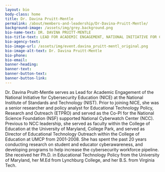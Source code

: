```yaml
---
layout: bio
body-class: home
title: Dr. Davina Pruitt-Mentle
permalink: /about/members-and-leadership/Dr-Davina-Pruitt-Mentle/
background-image: /assets/img/grey.background.png
bio-name-text: DR. DAVINA PRUITT-MENTLE
bio-title-text: LEAD FOR ACADEMIC ENGAGEMENT, NATIONAL INITIATIVE FOR CYBERSECURITY EDUCATION (NICE)
bio-agency-text: 
bio-image-url: /assets/img/event.davina_pruitt-mentl_original.png
bio-image-alt-text: Dr. Davina Pruitt-Mentle
bio-phone: 
bio-email: 
banner-heading: 
banner-text: 
banner-button-text: 
banner-button-link: 
---
```

<p>Dr. Davina Pruitt-Mentle serves as Lead for Academic Engagement of the National Initiative for Cybersecurity Education (NICE) at the National Institute of Standards and Technology (NIST). Prior to joining NICE, she was a senior researcher and policy analyst for Educational Technology Policy, Research and Outreach (ETPRO) and served as the Co-PI for the National Science Foundation (NSF) supported National Cyberwatch Center (NCC). Previous to NCC leadership, she served as faculty within the College of Education at the University of Maryland, College Park, and served as Director of Educational Technology Outreach within the College of Education at UMCP from 2001-2008. She has spent the past 20 years conducting research on student and educator cyberawareness, and developing programs to help increase the cybersecurity workforce pipeline. She received her Ph.D. in Educational Technology Policy from the University of Maryland, her M.Ed from Lynchburg College, and her B.S. from Virginia Tech.</p>

